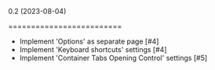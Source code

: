 0.2 (2023-08-04)

=========================

- Implement 'Options' as separate page [#4]
- Implement 'Keyboard shortcuts' settings [#4]
- Implement 'Container Tabs Opening Control' settings [#5]
